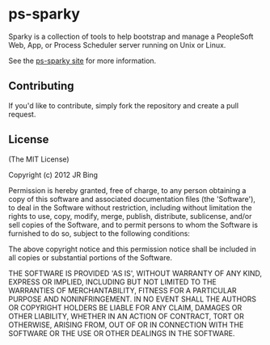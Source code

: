 ps-sparky
=========

Sparky is a collection of tools to help bootstrap and manage a
PeopleSoft Web, App, or Process Scheduler server running on Unix or
Linux.  

See the [ps-sparky site](http://psadm.in/sparky/about "ps-sparky") for
more information.

Contributing
------------
If you'd like to contribute, simply fork the repository and create a
pull request.

License
-------
(The MIT License)

Copyright (c) 2012 JR Bing

Permission is hereby granted, free of charge, to any person obtaining
a copy of this software and associated documentation files (the
'Software'), to deal in the Software without restriction, including
without limitation the rights to use, copy, modify, merge, publish,
distribute, sublicense, and/or sell copies of the Software, and to
permit persons to whom the Software is furnished to do so, subject to
the following conditions:

The above copyright notice and this permission notice shall be included
in all copies or substantial portions of the Software.

THE SOFTWARE IS PROVIDED 'AS IS', WITHOUT WARRANTY OF ANY KIND,
EXPRESS OR IMPLIED, INCLUDING BUT NOT LIMITED TO THE WARRANTIES OF
MERCHANTABILITY, FITNESS FOR A PARTICULAR PURPOSE AND NONINFRINGEMENT.
IN NO EVENT SHALL THE AUTHORS OR COPYRIGHT HOLDERS BE LIABLE FOR ANY
CLAIM, DAMAGES OR OTHER LIABILITY, WHETHER IN AN ACTION OF CONTRACT,
TORT OR OTHERWISE, ARISING FROM, OUT OF OR IN CONNECTION WITH THE
SOFTWARE OR THE USE OR OTHER DEALINGS IN THE SOFTWARE.

